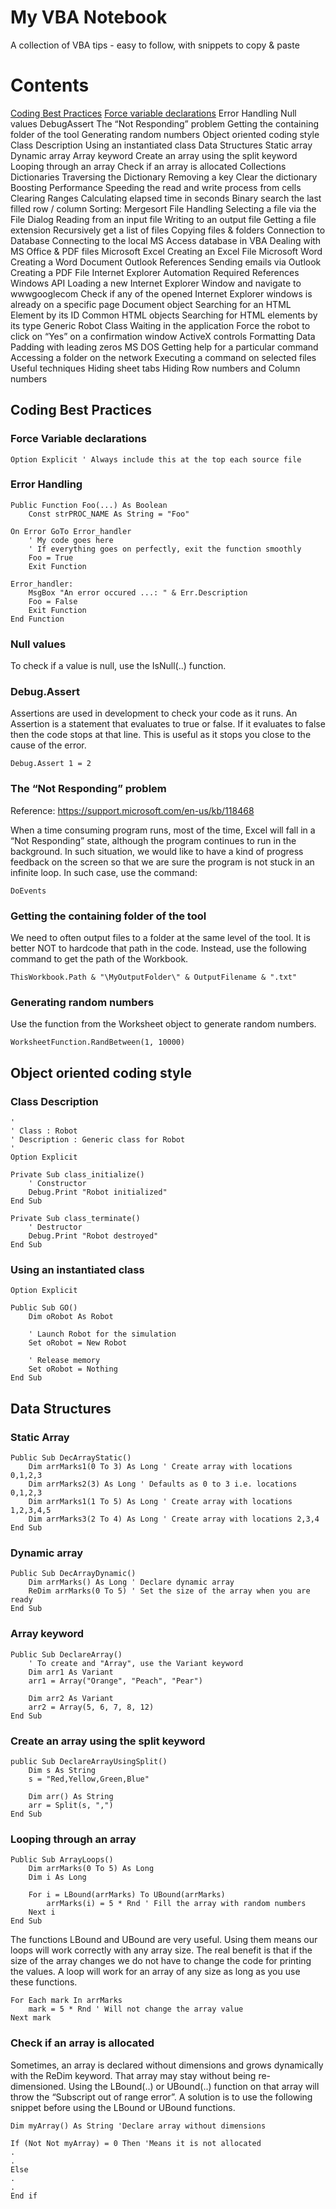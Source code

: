 # My VBA Notebook
A collection of VBA tips - easy to follow, with snippets to copy & paste

# Contents
[Coding Best Practices](#coding-best-practices)
[Force variable declarations](#force-variable-declarations)
Error Handling
Null values
DebugAssert
The “Not Responding” problem
Getting the containing folder of the tool
Generating random numbers
Object oriented coding style
Class Description
Using an instantiated class
Data Structures
Static array
Dynamic array
Array keyword
Create an array using the split keyword
Looping through an array
Check if an array is allocated
Collections
Dictionaries
Traversing the Dictionary
Removing a key
Clear the dictionary
Boosting Performance
Speeding the read and write process from cells
Clearing Ranges
Calculating elapsed time in seconds
Binary search the last filled row / column
Sorting: Mergesort
File Handling
Selecting a file via the File Dialog
Reading from an input file
Writing to an output file
Getting a file extension
Recursively get a list of files
Copying files & folders
Connection to Database
Connecting to the local MS Access database in VBA
Dealing with MS Office & PDF files
Microsoft Excel
Creating an Excel File
Microsoft Word
Creating a Word Document
Outlook
References
Sending emails via Outlook
Creating a PDF File
Internet Explorer Automation
Required References
Windows API
Loading a new Internet Explorer Window and navigate to wwwgooglecom
Check if any of the opened Internet Explorer windows is already on a specific page
Document object
Searching for an HTML Element by its ID
Common HTML objects
Searching for HTML elements by its type
Generic Robot Class
Waiting in the application
Force the robot to click on “Yes” on a confirmation window
ActiveX controls
Formatting Data
Padding with leading zeros
MS DOS
Getting help for a particular command
Accessing a folder on the network
Executing a command on selected files
Useful techniques
Hiding sheet tabs
Hiding Row numbers and Column numbers

## Coding Best Practices
### Force Variable declarations
```VB
Option Explicit ' Always include this at the top each source file
```

### Error Handling
```VB
Public Function Foo(...) As Boolean
    Const strPROC_NAME As String = "Foo"

On Error GoTo Error_handler
    ' My code goes here
    ' If everything goes on perfectly, exit the function smoothly
    Foo = True
    Exit Function

Error_handler:
    MsgBox "An error occured ...: " & Err.Description
    Foo = False
    Exit Function
End Function
```

### Null values
To check if a value is null, use the IsNull(..) function.

### Debug.Assert
Assertions are used in development to check your code as it runs. An Assertion is a statement that evaluates to true or
false. If it evaluates to false then the code stops at that line. This is useful as it stops you close to the cause of the error.
```VB
Debug.Assert 1 = 2
```

### The “Not Responding” problem
Reference: https://support.microsoft.com/en-us/kb/118468

When a time consuming program runs, most of the time, Excel will fall in a “Not Responding” state, although the
program continues to run in the background. In such situation, we would like to have a kind of progress feedback on the
screen so that we are sure the program is not stuck in an infinite loop. In such case, use the command:
```VB
DoEvents
```

### Getting the containing folder of the tool
We need to often output files to a folder at the same level of the tool. It is better NOT to hardcode that path in the
code. Instead, use the following command to get the path of the Workbook.
```VB
ThisWorkbook.Path & "\MyOutputFolder\" & OutputFilename & ".txt"
```

### Generating random numbers
Use the function from the Worksheet object to generate random numbers.
```VB
WorksheetFunction.RandBetween(1, 10000)
```

## Object oriented coding style
### Class Description
```VB
'
' Class : Robot
' Description : Generic class for Robot
'
Option Explicit

Private Sub class_initialize()
    ' Constructor
    Debug.Print "Robot initialized"
End Sub

Private Sub class_terminate()
    ' Destructor
    Debug.Print "Robot destroyed"
End Sub
```

### Using an instantiated class
```VB
Option Explicit

Public Sub GO()
    Dim oRobot As Robot
    
    ' Launch Robot for the simulation
    Set oRobot = New Robot
    
    ' Release memory
    Set oRobot = Nothing
End Sub
```

## Data Structures
### Static Array
```VB
Public Sub DecArrayStatic()
    Dim arrMarks1(0 To 3) As Long ' Create array with locations 0,1,2,3
    Dim arrMarks2(3) As Long ' Defaults as 0 to 3 i.e. locations 0,1,2,3
    Dim arrMarks1(1 To 5) As Long ' Create array with locations 1,2,3,4,5
    Dim arrMarks3(2 To 4) As Long ' Create array with locations 2,3,4
End Sub
```

### Dynamic array
```VB
Public Sub DecArrayDynamic()
    Dim arrMarks() As Long ' Declare dynamic array
    ReDim arrMarks(0 To 5) ' Set the size of the array when you are ready
End Sub
```

### Array keyword
```VB
Public Sub DeclareArray()
    ' To create and "Array", use the Variant keyword
    Dim arr1 As Variant
    arr1 = Array("Orange", "Peach", "Pear")

    Dim arr2 As Variant
    arr2 = Array(5, 6, 7, 8, 12)
End Sub
```

### Create an array using the split keyword
```VB
public Sub DeclareArrayUsingSplit()
    Dim s As String
    s = "Red,Yellow,Green,Blue"

    Dim arr() As String
    arr = Split(s, ",")
End Sub
```

### Looping through an array
```VB
Public Sub ArrayLoops()
    Dim arrMarks(0 To 5) As Long
    Dim i As Long
    
    For i = LBound(arrMarks) To UBound(arrMarks)
        arrMarks(i) = 5 * Rnd ' Fill the array with random numbers
    Next i
End Sub
```

The functions LBound and UBound are very useful. Using them means our loops will work correctly with any array size.
The real benefit is that if the size of the array changes we do not have to change the code for printing the values. A loop
will work for an array of any size as long as you use these functions.

```VB
For Each mark In arrMarks
    mark = 5 * Rnd ' Will not change the array value
Next mark
```

### Check if an array is allocated
Sometimes, an array is declared without dimensions and grows dynamically with the ReDim keyword. That array may
stay without being re-dimensioned. Using the LBound(..) or UBound(..) function on that array will throw the “Subscript
out of range error”. A solution is to use the following snippet before using the LBound or UBound functions.

```VB
Dim myArray() As String 'Declare array without dimensions

If (Not Not myArray) = 0 Then 'Means it is not allocated
.
.
Else
.
.
End if
```
